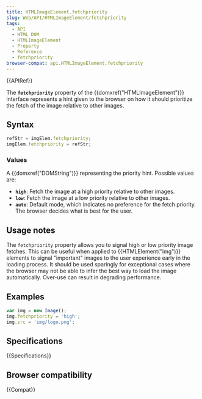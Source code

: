 ```yaml
---
title: HTMLImageElement.fetchpriority
slug: Web/API/HTMLImageElement/fetchpriority
tags:
  - API
  - HTML DOM
  - HTMLImageElement
  - Property
  - Reference
  - fetchpriority
browser-compat: api.HTMLImageElement.fetchpriority
---
```

{{APIRef}}

The **`fetchpriority`** property of the
{{domxref("HTMLImageElement")}} interface represents a hint given to the browser on how
it should prioritize the fetch of the image relative to other images.

## Syntax

```js
refStr = imgElem.fetchpriority;
imgElem.fetchpriority = refStr;
```

### Values

A {{domxref("DOMString")}} representing the priority hint. Possible values are:

- **`high`**: Fetch the image at a high priority relative to other images.
- **`low`**: Fetch the image at a low priority relative to other images.
- **`auto`**: Default mode, which indicates no preference for
  the fetch priority. The browser decides what is best for the user.

## Usage notes

The `fetchpriority` property allows you to signal high or low priority image
fetches. This can be useful when applied to {{HTMLElement("img")}} elements
to signal "important" images to the user experience early in the loading
process. It should be used sparingly for exceptional cases where the browser
may not be able to infer the best way to load the image automatically.
Over-use can result in degrading performance.

## Examples

```js
var img = new Image();
img.fetchpriority = 'high';
img.src = 'img/logo.png';
```

## Specifications

{{Specifications}}

## Browser compatibility

{{Compat}}
